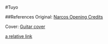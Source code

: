 #Tuyo

##References
Original:
[Narcos Opening Credits](http://www.youtube.com/watch?v=PtJ6yAGjsIs "Narcos Opening Credits")

Cover:
[Guitar cover](http://www.youtube.com/watch?v=_vjWiZQWf7M "Guitar cover")

[a relative link](./arrangements/Tuyo.pdf)
